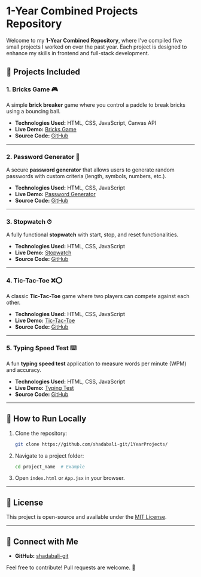 # 1-Year Combined Projects Repository

Welcome to my **1-Year Combined Repository**, where I've compiled five small projects I worked on over the past year. Each project is designed to enhance my skills in frontend and full-stack development.

## 🚀 Projects Included

### 1. Bricks Game 🎮
A simple **brick breaker** game where you control a paddle to break bricks using a bouncing ball.

- **Technologies Used:** HTML, CSS, JavaScript, Canvas API  
- **Live Demo:** [Bricks Game](https://oneyearprojects.onrender.com/)  
- **Source Code:** [GitHub](https://github.com/shadabali-git/1YearProjects/tree/main/BricksGameFirstJs)  

---

### 2. Password Generator 🔑
A secure **password generator** that allows users to generate random passwords with custom criteria (length, symbols, numbers, etc.).

- **Technologies Used:** HTML, CSS, JavaScript  
- **Live Demo:** [Password Generator](https://passwordgenerator-6vzi.onrender.com/)  
- **Source Code:** [GitHub](https://github.com/shadabali-git/1YearProjects/tree/main/PasswordGenerator)  

---

### 3. Stopwatch ⏱
A fully functional **stopwatch** with start, stop, and reset functionalities.

- **Technologies Used:** HTML, CSS, JavaScript  
- **Live Demo:** [Stopwatch](https://stopwatch-99d7.onrender.com/)  
- **Source Code:** [GitHub](https://github.com/shadabali-git/1YearProjects/tree/main/Stopwatch)  

---

### 4. Tic-Tac-Toe ❌⭕
A classic **Tic-Tac-Toe** game where two players can compete against each other.

- **Technologies Used:** HTML, CSS, JavaScript  
- **Live Demo:** [Tic-Tac-Toe](https://tictaktoe-5zpg.onrender.com/)  
- **Source Code:** [GitHub](https://github.com/shadabali-git/1YearProjects/tree/main/TICTAKTOE)  

---

### 5. Typing Speed Test ⌨️
A fun **typing speed test** application to measure words per minute (WPM) and accuracy.

- **Technologies Used:** HTML, CSS, JavaScript  
- **Live Demo:** [Typing Test](https://typingtest-5ecf.onrender.com/)  
- **Source Code:** [GitHub](https://github.com/shadabali-git/1YearProjects/tree/main/TypingTest)  

---

## 📌 How to Run Locally

1. Clone the repository:
   ```bash
   git clone https://github.com/shadabali-git/1YearProjects/
   ```
2. Navigate to a project folder:
   ```bash
   cd project_name  # Example
   ```
3. Open `index.html` or `App.jsx` in your browser.

---

## 📜 License
This project is open-source and available under the [MIT License](LICENSE).

---

## 🔗 Connect with Me
- **GitHub:** [shadabali-git](https://github.com/shadabali-git)

Feel free to contribute! Pull requests are welcome. 🚀

